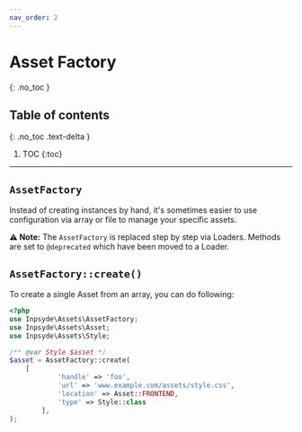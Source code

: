 ```yaml
---
nav_order: 2
---
```

# Asset Factory
{: .no_toc }
## Table of contents
{: .no_toc .text-delta }
1. TOC
{:toc}
---

## `AssetFactory`
Instead of creating instances by hand, it's sometimes easier to use configuration via array or file to manage your specific assets.

**:warning: Note:** The `AssetFactory` is replaced step by step via Loaders. Methods are set to `@deprecated` which have been moved to a Loader.

## `AssetFactory::create()`

To create a single Asset from an array, you can do following:

```php
<?php
use Inpsyde\Assets\AssetFactory;
use Inpsyde\Assets\Asset;
use Inpsyde\Assets\Style;

/** @var Style $asset */
$asset = AssetFactory::create(
    [
    		'handle' => 'foo',
    		'url' => 'www.example.com/assets/style.css',
    		'location' => Asset::FRONTEND,
    		'type' => Style::class
        ],
);
```
